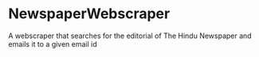 # NewspaperWebscraper
A webscraper that searches for the editorial of The Hindu Newspaper and emails it to a given email id
